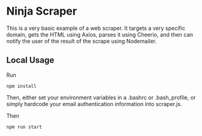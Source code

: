 # Ninja Scraper

This is a very basic example of a web scraper. It targets a very specific domain, gets the HTML using Axios, parses it using Cheerio, and then can notify the user of the result of the scrape using Nodemailer.

## Local Usage

Run

`npm install`

Then, either set your environment variables in a .bashrc or .bash_profile, or simply hardcode your email authentication information into scraper.js.

Then

`npm run start`
